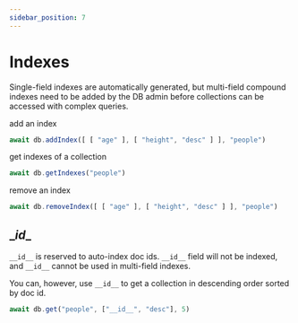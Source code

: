 ```yaml
---
sidebar_position: 7
---
```

# Indexes

Single-field indexes are automatically generated, but multi-field compound indexes need to be added by the DB admin before collections can be accessed with complex queries.

add an index

```javascript
await db.addIndex([ [ "age" ], [ "height", "desc" ] ], "people")
```

get indexes of a collection

```javascript
await db.getIndexes("people")
```

remove an index

```javascript
await db.removeIndex([ [ "age" ], [ "height", "desc" ] ], "people")
```

## \__id__

`__id__` is reserved to auto-index doc ids. `__id__` field will not be indexed, and `__id__` cannot be used in multi-field indexes.

You can, however, use `__id__` to get a collection in descending order sorted by doc id.

```js
await db.get("people", ["__id__", "desc"], 5)
```
